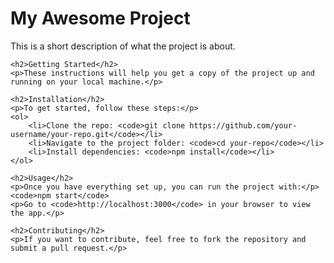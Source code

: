 <h1>My Awesome Project</h1>
    <p>This is a short description of what the project is about.</p>

    <h2>Getting Started</h2>
    <p>These instructions will help you get a copy of the project up and running on your local machine.</p>

    <h2>Installation</h2>
    <p>To get started, follow these steps:</p>
    <ol>
        <li>Clone the repo: <code>git clone https://github.com/your-username/your-repo.git</code></li>
        <li>Navigate to the project folder: <code>cd your-repo</code></li>
        <li>Install dependencies: <code>npm install</code></li>
    </ol>

    <h2>Usage</h2>
    <p>Once you have everything set up, you can run the project with:</p>
    <code>npm start</code>
    <p>Go to <code>http://localhost:3000</code> in your browser to view the app.</p>

    <h2>Contributing</h2>
    <p>If you want to contribute, feel free to fork the repository and submit a pull request.</p>

   